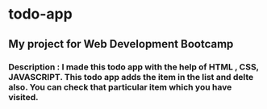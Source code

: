 # todo-app
## My project for Web Development Bootcamp
### Description : I made this todo app with the help of HTML , CSS, JAVASCRIPT. This todo app adds the item in the list and delte also. You can check that particular item which  you have visited.
